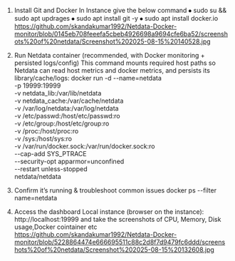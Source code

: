 1) Install Git and Docker
       In Instance   give the below command
⦁	       sudo su && sudo apt updrages
⦁	       sudo apt install git -y
⦁	       sudo apt install docker.io
https://github.com/skandakumar1992/Netdata-Docker-monitor/blob/0145eb708feeefa5cbeb4926698a9694cfe6ba52/screenshots%20of%20netdata/Screenshot%202025-08-15%20140528.jpg

2) Run Netdata container (recommended, with Docker monitoring + persisted logs/config)
      This command mounts required host paths so Netdata can read host metrics and docker metrics, and persists its library/cache/logs:
      docker run -d --name=netdata \
      -p 19999:19999 \
      -v netdata_lib:/var/lib/netdata \
      -v netdata_cache:/var/cache/netdata \
      -v /var/log/netdata:/var/log/netdata \
      -v /etc/passwd:/host/etc/passwd:ro \
      -v /etc/group:/host/etc/group:ro \
      -v /proc:/host/proc:ro \
      -v /sys:/host/sys:ro \
      -v /var/run/docker.sock:/var/run/docker.sock:ro \
      --cap-add SYS_PTRACE \
      --security-opt apparmor=unconfined \
      --restart unless-stopped \
      netdata/netdata
   
3) Confirm it’s running & troubleshoot common issues
       docker ps --filter name=netdata

4) Access the dashboard
      Local instance (browser on the instance): http://localhost:19999
      and take the screenshots of CPU, Memory, Disk usage,Docker cointainer etc
https://github.com/skandakumar1992/Netdata-Docker-monitor/blob/5228864474e666695511c88c2d8f7d9479fc6ddd/screenshots%20of%20netdata/Screenshot%202025-08-15%20132608.jpg

